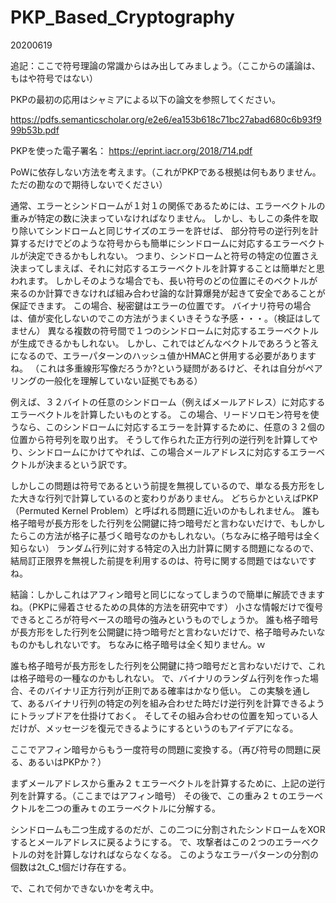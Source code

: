 # PKP_Based_Cryptography

20200619

追記：ここで符号理論の常識からはみ出してみましょう。（ここからの議論は、もはや符号ではない）

PKPの最初の応用はシャミアによる以下の論文を参照してください。

https://pdfs.semanticscholar.org/e2e6/ea153b618c71bc27abad680c6b93f999b53b.pdf

PKPを使った電子署名：
https://eprint.iacr.org/2018/714.pdf


PoWに依存しない方法を考えます。（これがPKPである根拠は何もありません。ただの勘なので期待しないでください）

通常、エラーとシンドロームが１対１の関係であるためには、エラーベクトルの重みが特定の数に決まっていなければなりません。
しかし、もしこの条件を取り除いてシンドロームと同じサイズのエラーを許せば、
部分符号の逆行列を計算するだけでどのような符号からも簡単にシンドロームに対応するエラーベクトルが決定できるかもしれない。
つまり、シンドロームと符号の特定の位置さえ決まってしまえば、それに対応するエラーベクトルを計算することは簡単だと思われます。
しかしそのような場合でも、長い符号のどの位置にそのベクトルが来るのか計算できなければ組み合わせ論的な計算爆発が起きて安全であることが保証できます。
この場合、秘密鍵はエラーの位置です。
バイナリ符号の場合は、値が変化しないのでこの方法がうまくいきそうな予感・・・。（検証はしてません）
異なる複数の符号間で１つのシンドロームに対応するエラーベクトルが生成できるかもしれない。
しかし、これではどんなベクトルであろうと答えになるので、エラーパターンのハッシュ値かHMACと併用する必要がありますね。
（これは多重線形写像だろうか?という疑問があるけど、それは自分がペアリングの一般化を理解していない証拠でもある）

例えば、３２バイトの任意のシンドローム（例えばメールアドレス）に対応するエラーベクトルを計算したいものとする。
この場合、リードソロモン符号を使うなら、このシンドロームに対応するエラーを計算するために、任意の３２個の位置から符号列を取り出す。
そうして作られた正方行列の逆行列を計算してやり、シンドロームにかけてやれば、この場合メールアドレスに対応するエラーベクトルが決まるという訳です。

しかしこの問題は符号であるという前提を無視しているので、単なる長方形をした大きな行列で計算しているのと変わりがありません。
どちらかといえばPKP（Permuted Kernel Problem）と呼ばれる問題に近いのかもしれません。
誰も格子暗号が長方形をした行列を公開鍵に持つ暗号だと言わないだけで、もしかしたらこの方法が格子に基づく暗号なのかもしれない。（ちなみに格子暗号は全く知らない）
ランダム行列に対する特定の入出力計算に関する問題になるので、結局訂正限界を無視した前提を利用するのは、符号に関する問題ではないですね。

結論：しかしこれはアフィン暗号と同じになってしまうので簡単に解読できますね。（PKPに帰着させるための具体的方法を研究中です）
小さな情報だけで復号できるところが符号ベースの暗号の強みというものでしょうか。
誰も格子暗号が長方形をした行列を公開鍵に持つ暗号だと言わないだけで、格子暗号みたいなものかもしれないです。
ちなみに格子暗号は全く知りません。ｗ

誰も格子暗号が長方形をした行列を公開鍵に持つ暗号だと言わないだけで、これは格子暗号の一種なのかもしれない。
で、バイナリのランダム行列を作った場合、そのバイナリ正方行列が正則である確率はかなり低い。
この実験を通して、あるバイナリ行列の特定の列を組み合わせた時だけ逆行列を計算できるようにトラップドアを仕掛けておく。
そしてその組み合わせの位置を知っている人だけが、メッセージを復元できるようにするというのもアイデアになる。


ここでアフィン暗号からもう一度符号の問題に変換する。（再び符号の問題に戻る、あるいはPKPか？）

まずメールアドレスから重み２ｔエラーベクトルを計算するために、上記の逆行列を計算する。（ここまではアフィン暗号）
その後で、この重み２ｔのエラーベクトルを二つの重みｔのエラーベクトルに分解する。

シンドロームも二つ生成するのだが、この二つに分割されたシンドロームをXORするとメールアドレスに戻るようにする。
で、攻撃者はこの２つのエラーベクトルの対を計算しなければならなくなる。
このようなエラーパターンの分割の個数は2t_C_t個だけ存在する。

で、これで何かできないかを考え中。
